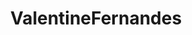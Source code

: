 ---
title: ValentineFernandes
github: https://github.com/ValentineFernandes
mode: light
transition: 3s
archetype:
  - Little Bit of Everything
---